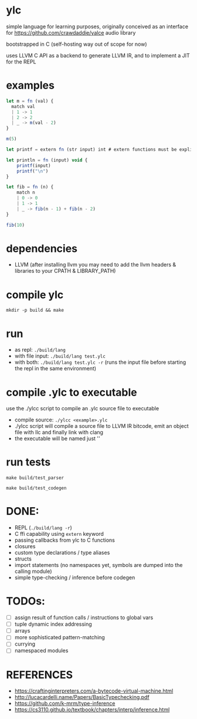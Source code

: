 # ylc
simple language for learning purposes, originally conceived as an interface for https://github.com/crawdaddie/yalce audio library

bootstrapped in C (self-hosting way out of scope for now)

uses LLVM C API as a backend to generate LLVM IR, and to implement a JIT for the REPL

# examples
```javascript
let m = fn (val) {
  match val
  | 1 -> 1 
  | 2 -> 2
  | _ -> m(val - 2)
}

m(5)

let printf = extern fn (str input) int # extern functions must be explicitly typed

let println = fn (input) void {
    printf(input)
    printf("\n")
}

let fib = fn (n) {
    match n
    | 0 -> 0
    | 1 -> 1
    | _ -> fib(n - 1) + fib(n - 2)
}

fib(10)
```
# dependencies
- LLVM (after installing llvm you may need to add the llvm headers & libraries to your CPATH & LIBRARY_PATH)

# compile ylc
`mkdir -p build && make`

# run
- as repl: `./build/lang`
- with file input: `./build/lang test.ylc`
- with both: `./build/lang test.ylc -r` (runs the input file before starting the repl in the same environment)

# compile .ylc to executable
use the ./ylcc script to compile an .ylc source file to executable

- compile source: `./ylcc <example>.ylc`
- ./ylcc script will compile a source file to LLVM IR bitcode,
emit an object file with llc and finally link with clang
- the executable will be named just '<example>'


# run tests
`make build/test_parser`

`make build/test_codegen`


# DONE:
- REPL (`./build/lang -r`)
- C ffi capability using `extern` keyword
- passing callbacks from ylc to C functions
- closures
- custom type declarations / type aliases
- structs
- import statements (no namespaces yet, symbols are dumped into the calling module)
- simple type-checking / inference before codegen

# TODOs:
- [ ] assign result of function calls / instructions to global vars 
- [ ] tuple dynamic index addressing
- [ ] arrays
- [ ] more sophisticated pattern-matching
- [ ] currying
- [ ] namespaced modules

# REFERENCES
- https://craftinginterpreters.com/a-bytecode-virtual-machine.html
- http://lucacardelli.name/Papers/BasicTypechecking.pdf
- https://github.com/k-mrm/type-inference
- https://cs3110.github.io/textbook/chapters/interp/inference.html
